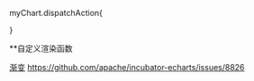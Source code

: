 myChart.dispatchAction{
    
}

**自定义渲染函数

[渐变](http://gallery.echartsjs.com/editor.html?c=xByOl2q_tg)
https://github.com/apache/incubator-echarts/issues/8826